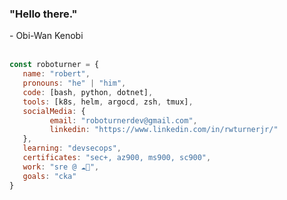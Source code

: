 <h3>"Hello there."</h3>- Obi-Wan Kenobi

<br>
<br>

```javascript
const roboturner = {
   name: "robert",
   pronouns: "he" | "him",
   code: [bash, python, dotnet],
   tools: [k8s, helm, argocd, zsh, tmux],
   socialMedia: {
         email: "roboturnerdev@gmail.com",
         linkedin: "https://www.linkedin.com/in/rwturnerjr/"
   },
   learning: "devsecops",
   certificates: "sec+, az900, ms900, sc900",
   work: "sre @ ☁💪",
   goals: "cka"
}
```

